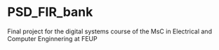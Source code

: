 # PSD_FIR_bank
Final project for the digital systems course of the MsC in Electrical and Computer Enginnering at FEUP
